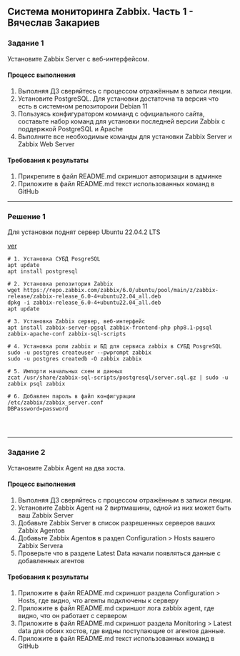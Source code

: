 ## Система мониторинга Zabbix. Часть 1 - Вячеслав Закариев

### Задание 1 

Установите Zabbix Server с веб-интерфейсом.

#### Процесс выполнения
1. Выполняя ДЗ сверяйтесь с процессом отражённым в записи лекции.
2. Установите PostgreSQL. Для установки достаточна та версия что есть в системном репозитороии Debian 11
3. Пользуясь конфигуратором комманд с официального сайта, составьте набор команд для установки последней версии Zabbix с поддержкой PostgreSQL и Apache
4. Выполните все необходимые команды для установки Zabbix Server и Zabbix Web Server

#### Требования к результаты 
1. Прикрепите в файл README.md скриншот авторизации в админке
2. Приложите в файл README.md текст использованных команд в GitHub

---

### Решение 1

Для установки поднят сервер Ubuntu 22.04.2 LTS

[ver]()

```
# 1. Установка СУБД PosgreSQL
apt update
apt install postgresql 

# 2. Установка репозитория Zabbix
wget https://repo.zabbix.com/zabbix/6.0/ubuntu/pool/main/z/zabbix-release/zabbix-release_6.0-4+ubuntu22.04_all.deb
dpkg -i zabbix-release_6.0-4+ubuntu22.04_all.deb
apt update

# 3. Установка Zabbix сервер, веб-интерфейс
apt install zabbix-server-pgsql zabbix-frontend-php php8.1-pgsql zabbix-apache-conf zabbix-sql-scripts

# 4. Установка роли zabbix и БД для сервиса zabbix в СУБД PosgreSQL
sudo -u postgres createuser --pwprompt zabbix
sudo -u postgres createdb -O zabbix zabbix

# 5. Импорти начальных схем и данных
zcat /usr/share/zabbix-sql-scripts/postgresql/server.sql.gz | sudo -u zabbix psql zabbix

# 6. Добавлен пароль в файл конфигурации /etc/zabbix/zabbix_server.conf
DBPassword=password




```

---
### Задание 2 

Установите Zabbix Agent на два хоста.

#### Процесс выполнения
1. Выполняя ДЗ сверяйтесь с процессом отражённым в записи лекции.
2. Установите Zabbix Agent на 2 виртмашины, одной из них может быть ваш Zabbix Server
3. Добавьте Zabbix Server в список разрешенных серверов ваших Zabbix Agentов
4. Добавьте Zabbix Agentов в раздел Configuration > Hosts вашего Zabbix Servera
5. Проверьте что в разделе Latest Data начали появляться данные с добавленных агентов

#### Требования к результаты 
1. Приложите в файл README.md скриншот раздела Configuration > Hosts, где видно, что агенты подключены к серверу
2. Приложите в файл README.md скриншот лога zabbix agent, где видно, что он работает с сервером
3. Приложите в файл README.md скриншот раздела Monitoring > Latest data для обоих хостов, где видны поступающие от агентов данные.
4. Приложите в файл README.md текст использованных команд в GitHub
